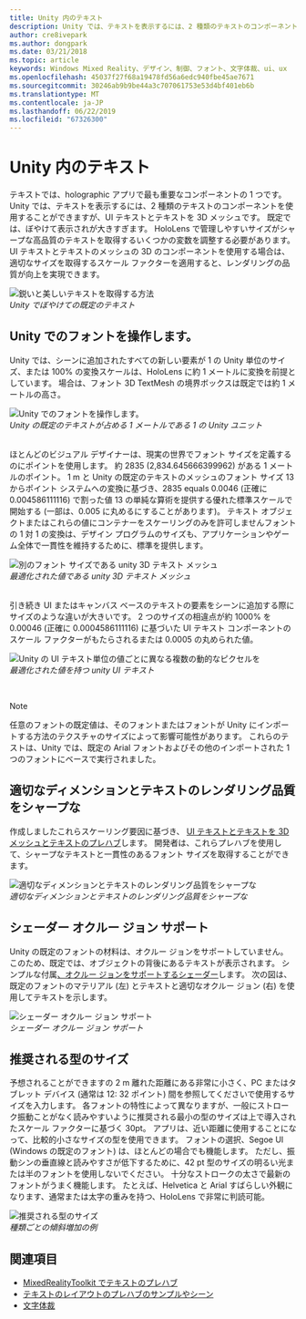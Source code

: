 ```yaml
---
title: Unity 内のテキスト
description: Unity では、テキストを表示するには、2 種類のテキストのコンポーネントを使用することができますが、UI テキストとテキストを 3D メッシュです。
author: cre8ivepark
ms.author: dongpark
ms.date: 03/21/2018
ms.topic: article
keywords: Windows Mixed Reality、デザイン、制御、フォント、文字体裁、ui、ux
ms.openlocfilehash: 45037f27f68a19478fd56a6edc940fbe45ae7671
ms.sourcegitcommit: 30246ab9b9be44a3c707061753e53d4bf401eb6b
ms.translationtype: MT
ms.contentlocale: ja-JP
ms.lasthandoff: 06/22/2019
ms.locfileid: "67326300"
---
```

# <a name="text-in-unity"></a>Unity 内のテキスト

テキストでは、holographic アプリで最も重要なコンポーネントの 1 つです。 Unity では、テキストを表示するには、2 種類のテキストのコンポーネントを使用することができますが、UI テキストとテキストを 3D メッシュです。 既定では、ぼやけて表示されが大きすぎます。 HoloLens で管理しやすいサイズがシャープな高品質のテキストを取得するいくつかの変数を調整する必要があります。 UI テキストとテキストのメッシュの 3D のコンポーネントを使用する場合は、適切なサイズを取得するスケール ファクターを適用すると、レンダリングの品質が向上を実現できます。

![鋭いと美しいテキストを取得する方法](images/hug-text-02-640px.png)<br>
*Unity でぼやけての既定のテキスト*

## <a name="working-with-fonts-in-unity"></a>Unity でのフォントを操作します。

Unity では、シーンに追加されたすべての新しい要素が 1 の Unity 単位のサイズ、または 100% の変換スケールは、HoloLens に約 1 メートルに変換を前提としています。 場合は、フォント 3D TextMesh の境界ボックスは既定では約 1 メートルの高さ。

![Unity でのフォントを操作します。](images/640px-hug-text-03.png)<br>
*Unity の既定のテキストが占める 1 メートルである 1 の Unity ユニット*

<br>
ほとんどのビジュアル デザイナーは、現実の世界でフォント サイズを定義するのにポイントを使用します。 約 2835 (2,834.645666399962) がある 1 メートルのポイント。 1 m と Unity の既定のテキストのメッシュのフォント サイズ 13 からポイント システムへの変換に基づき、2835 equals 0.0046 (正確に 0.004586111116) で割った値 13 の単純な算術を提供する優れた標準スケールで開始する (一部は、0.005 に丸めるにすることがあります)。 テキスト オブジェクトまたはこれらの値にコンテナーをスケーリングのみを許可しませんフォントの 1 対 1 の変換は、デザイン プログラムのサイズも、アプリケーションやゲーム全体で一貫性を維持するために、標準を提供します。

![別のフォント サイズである unity 3D テキスト メッシュ](images/hug-text-05-1000px.png)<br>
*最適化された値である unity 3D テキスト メッシュ*

<br>
引き続き UI またはキャンバス ベースのテキストの要素をシーンに追加する際にサイズのような違いが大きいです。 2 つのサイズの相違点が約 1000% を 0.00046 (正確に 0.0004586111116) に基づいた UI テキスト コンポーネントのスケール ファクターがもたらされるまたは 0.0005 の丸められた値。

![Unity の UI テキスト単位の値ごとに異なる複数の動的なピクセルを](images/hug-text-04-1000px.png)<br>
*最適化された値を持つ unity UI テキスト*

<br>

>[!NOTE]
>任意のフォントの既定値は、そのフォントまたはフォントが Unity にインポートする方法のテクスチャのサイズによって影響可能性があります。 これらのテストは、Unity では、既定の Arial フォントおよびその他のインポートされた 1 つのフォントにベースで実行されました。

## <a name="sharp-text-rendering-quality-with-proper-dimension"></a>適切なディメンションとテキストのレンダリング品質をシャープな

作成しましたこれらスケーリング要因に基づき、 [UI テキストとテキストを 3D メッシュとテキストのプレハブ](https://github.com/microsoft/MixedRealityToolkit-Unity/tree/mrtk_development/Assets/MixedRealityToolkit.SDK/StandardAssets/Prefabs/Text)します。 開発者は、これらプレハブを使用して、シャープなテキストと一貫性のあるフォント サイズを取得することができます。

![適切なディメンションとテキストのレンダリング品質をシャープな](images/hug-text-06-1000px.png)<br>
*適切なディメンションとテキストのレンダリング品質をシャープな*

## <a name="shader-with-occlusion-support"></a>シェーダー オクルー ジョン サポート

Unity の既定のフォントの材料は、オクルー ジョンをサポートしていません。 このため、既定では、オブジェクトの背後にあるテキストが表示されます。 シンプルな付属[、オクルー ジョンをサポートするシェーダー](https://github.com/Microsoft/MixedRealityToolkit-Unity/tree/htk_release/Assets/HoloToolkit/UX/Shaders)します。 次の図は、既定のフォントのマテリアル (左) とテキストと適切なオクルー ジョン (右) を使用してテキストを示します。

![シェーダー オクルー ジョン サポート](images/hug-text-07-1000px.png)<br>
*シェーダー オクルー ジョン サポート*

## <a name="recommended-type-size"></a>推奨される型のサイズ

予想されることができますの 2 m 離れた距離にある非常に小さく、PC またはタブレット デバイス (通常は 12: 32 ポイント) 間を参照してくださいで使用するサイズを入力します。 各フォントの特性によって異なりますが、一般にストローク振動ことがなく読みやすいように推奨される最小の型のサイズは上で導入されたスケール ファクターに基づく 30pt。 アプリは、近い距離に使用することになって、比較的小さなサイズの型を使用できます。 フォントの選択、Segoe UI (Windows の既定のフォント) は、ほとんどの場合でも機能します。 ただし、振動シンの垂直線と読みやすさが低下するために、42 pt 型のサイズの明るい光または半のフォントを使用しないでください。 十分なストロークの太さで最新のフォントがうまく機能します。 たとえば、Helvetica と Arial すばらしい外観になります、通常または太字の重みを持つ、HoloLens で非常に判読可能。

![推奨される型のサイズ](images/hug-text-08-1000px.png)<br>
*種類ごとの傾斜増加の例*

## <a name="see-also"></a>関連項目

* [MixedRealityToolkit でテキストのプレハブ](https://github.com/Microsoft/MixedRealityToolkit-Unity/tree/htk_release/Assets/HoloToolkit/UX/Prefabs)
* [テキストのレイアウトのプレハブのサンプルやシーン](https://github.com/Microsoft/MixedRealityToolkit-Unity/tree/htk_release/Assets/HoloToolkit-Examples/UX/Scenes)
* [文字体裁](typography.md)

 
